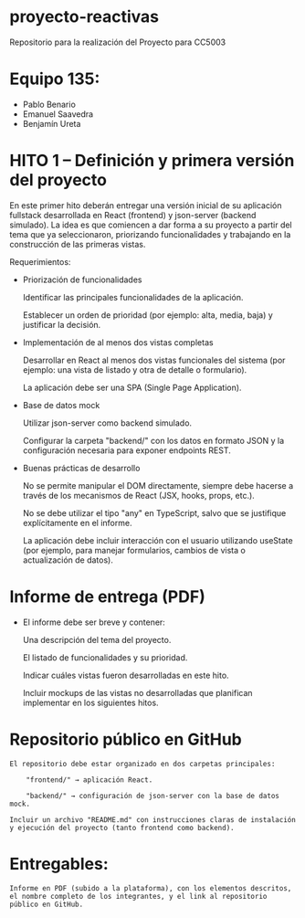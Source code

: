 # proyecto-reactivas
Repositorio para la realización del Proyecto para CC5003

# Equipo 135:
- Pablo Benario
- Emanuel Saavedra
- Benjamín Ureta

# HITO 1 – Definición y primera versión del proyecto

En este primer hito deberán entregar una versión inicial de su aplicación fullstack desarrollada en React (frontend) y json-server (backend simulado). La idea es que comiencen a dar forma a su proyecto a partir del tema que ya seleccionaron, priorizando funcionalidades y trabajando en la construcción de las primeras vistas.

Requerimientos:

* Priorización de funcionalidades

    Identificar las principales funcionalidades de la aplicación.

    Establecer un orden de prioridad (por ejemplo: alta, media, baja) y justificar la decisión.

* Implementación de al menos dos vistas completas

    Desarrollar en React al menos dos vistas funcionales del sistema (por ejemplo: una vista de listado y otra de detalle o formulario).

    La aplicación debe ser una SPA (Single Page Application).

* Base de datos mock

    Utilizar json-server como backend simulado.

    Configurar la carpeta "backend/" con los datos en formato JSON y la configuración necesaria para exponer endpoints REST.

* Buenas prácticas de desarrollo

    No se permite manipular el DOM directamente, siempre debe hacerse a través de los mecanismos de React (JSX, hooks, props, etc.).

    No se debe utilizar el tipo "any" en TypeScript, salvo que se justifique explícitamente en el informe.

    La aplicación debe incluir interacción con el usuario utilizando useState (por ejemplo, para manejar formularios, cambios de vista o actualización de datos).

# Informe de entrega (PDF)
* El informe debe ser breve y contener:

    Una descripción del tema del proyecto.

    El listado de funcionalidades y su prioridad.

    Indicar cuáles vistas fueron desarrolladas en este hito.

    Incluir mockups de las vistas no desarrolladas que planifican implementar en los siguientes hitos.

# Repositorio público en GitHub

    El repositorio debe estar organizado en dos carpetas principales:

        "frontend/" → aplicación React.

        "backend/" → configuración de json-server con la base de datos mock.

    Incluir un archivo "README.md" con instrucciones claras de instalación y ejecución del proyecto (tanto frontend como backend).

# Entregables:

    Informe en PDF (subido a la plataforma), con los elementos descritos, el nombre completo de los integrantes, y el link al repositorio público en GitHub.